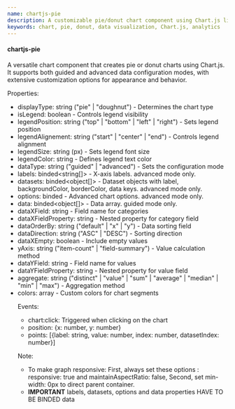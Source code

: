 ```yaml
---
name: chartjs-pie
description: A customizable pie/donut chart component using Chart.js library
keywords: chart, pie, donut, data visualization, Chart.js, analytics
---
```


#### chartjs-pie

A versatile chart component that creates pie or donut charts using Chart.js. It supports both guided and advanced data configuration modes, with extensive customization options for appearance and behavior.

Properties:
- displayType: string ("pie" | "doughnut") - Determines the chart type
- isLegend: boolean - Controls legend visibility
- legendPosition: string ("top" | "bottom" | "left" | "right") - Sets legend position
- legendAlignement: string ("start" | "center" | "end") - Controls legend alignment
- legendSize: string (px) - Sets legend font size
- legendColor: string - Defines legend text color
- dataType: string ("guided" | "advanced") - Sets the configuration mode
- labels: binded<string[]> - X-axis labels. advanced mode only.
- datasets: binded<object[]> - Dataset objects with label, backgroundColor, borderColor, data keys. advanced mode only.
- options: binded<object> - Advanced chart options. advanced mode only.
- data: binded<object[]> - Data array. guided mode only.
- dataXField: string - Field name for categories
- dataXFieldProperty: string - Nested property for category field
- dataOrderBy: string ("default" | "x" | "y") - Data sorting field
- dataDirection: string ("ASC" | "DESC") - Sorting direction
- dataXEmpty: boolean - Include empty values
- yAxis: string ("item-count" | "field-summary") - Value calculation method
- dataYField: string - Field name for values
- dataYFieldProperty: string - Nested property for value field
- aggregate: string ("distinct" | "value" | "sum" | "average" | "median" | "min" | "max") - Aggregation method
- colors: array - Custom colors for chart segments

Events:
- chart:click: Triggered when clicking on the chart
- position: {x: number, y: number}
- points: [{label: string, value: number, index: number, datasetIndex: number}]

Note: 
- To make graph responsive: First, always set these options : responsive: true and maintainAspectRatio: false, Second, set min-width: 0px to direct parent container.
- **IMPORTANT** labels, datasets, options and data properties HAVE TO BE BINDED data